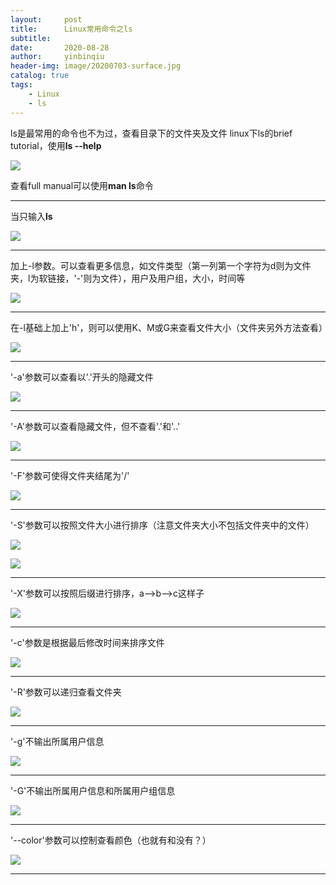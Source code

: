 ```yaml
---
layout:     post
title:      Linux常用命令之ls
subtitle:   
date:       2020-08-28
author:     yinbinqiu
header-img: image/20200703-surface.jpg
catalog: true
tags:
    - Linux
    - ls
---
```


ls是最常用的命令也不为过，查看目录下的文件夹及文件
linux下ls的brief tutorial，使用**ls --help**

![](https://upload-images.jianshu.io/upload_images/23891495-149545b28f491b39.png?imageMogr2/auto-orient/strip%7CimageView2/2/w/1240)

查看full manual可以使用**man ls**命令

---
当只输入**ls**

![](https://upload-images.jianshu.io/upload_images/23891495-786b56e7ce30d670.png?imageMogr2/auto-orient/strip%7CimageView2/2/w/1240)

---

加上-l参数。可以查看更多信息，如文件类型（第一列第一个字符为d则为文件夹，l为软链接，'-'则为文件），用户及用户组，大小，时间等

![](https://upload-images.jianshu.io/upload_images/23891495-e69821b5d4662f88.png?imageMogr2/auto-orient/strip%7CimageView2/2/w/1240)

---

在-l基础上加上'h'，则可以使用K、M或G来查看文件大小（文件夹另外方法查看）

![](https://upload-images.jianshu.io/upload_images/23891495-5fc5830b4cdf13b6.png?imageMogr2/auto-orient/strip%7CimageView2/2/w/1240)

---

'-a'参数可以查看以'.'开头的隐藏文件

![](https://upload-images.jianshu.io/upload_images/23891495-69b892261d92cf25.png?imageMogr2/auto-orient/strip%7CimageView2/2/w/1240)

---

'-A'参数可以查看隐藏文件，但不查看'.'和'..'

![](https://upload-images.jianshu.io/upload_images/23891495-4fc62df38c75f92c.png?imageMogr2/auto-orient/strip%7CimageView2/2/w/1240)

---

'-F'参数可使得文件夹结尾为'/'

![](https://upload-images.jianshu.io/upload_images/23891495-953c95d62bac82a7.png?imageMogr2/auto-orient/strip%7CimageView2/2/w/1240)

---

'-S'参数可以按照文件大小进行排序（注意文件夹大小不包括文件夹中的文件）

![](https://upload-images.jianshu.io/upload_images/23891495-13aa5f9988c778e5.png?imageMogr2/auto-orient/strip%7CimageView2/2/w/1240)

![](https://upload-images.jianshu.io/upload_images/23891495-85fc4797d7da8e49.png?imageMogr2/auto-orient/strip%7CimageView2/2/w/1240)

---

'-X'参数可以按照后缀进行排序，a-->b-->c这样子

![](https://upload-images.jianshu.io/upload_images/23891495-44ecba2e0ef0b373.png?imageMogr2/auto-orient/strip%7CimageView2/2/w/1240)

---
'-c'参数是根据最后修改时间来排序文件

![](https://upload-images.jianshu.io/upload_images/23891495-f16e3d716f05712e.png?imageMogr2/auto-orient/strip%7CimageView2/2/w/1240)

---

'-R'参数可以递归查看文件夹

![](https://upload-images.jianshu.io/upload_images/23891495-792411a9233b1ce7.png?imageMogr2/auto-orient/strip%7CimageView2/2/w/1240)

---


'-g'不输出所属用户信息

![](https://upload-images.jianshu.io/upload_images/23891495-b35193701ab4f7f5.png?imageMogr2/auto-orient/strip%7CimageView2/2/w/1240)

---

'-G'不输出所属用户信息和所属用户组信息

![](https://upload-images.jianshu.io/upload_images/23891495-8f6a4a979ae15650.png?imageMogr2/auto-orient/strip%7CimageView2/2/w/1240)

---

'--color'参数可以控制查看颜色（也就有和没有？）

![](https://upload-images.jianshu.io/upload_images/23891495-1d4901737f4f8f44.png?imageMogr2/auto-orient/strip%7CimageView2/2/w/1240)

---



